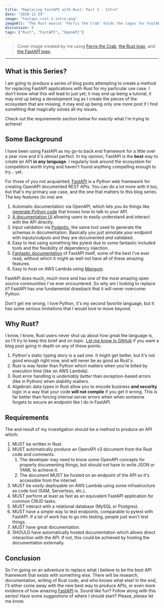 ```yaml
---
title: "Replacing FastAPI with Rust: Part 1 - Intro"
date: "2020-12-29"
image: "fastapi-rust-1-intro.png"
imageAlt: "The Rust mascot 'Ferris the Crab' holds the logos for FastAPI and Rust and is smooshing them together."
discussion: 9
tags: ["Rust", "FastAPI", "OpenAPI"]
---
```


> Cover image created by me using [Ferris the Crab], [the Rust logo], and [the FastAPI logo].

---

## What is this Series?

I am going to produce a series of blog posts attempting to create a method for replacing FastAPI applications with Rust for my particular use case. I don't know what this will lead to just yet; it may end up being a tutorial, it may end up being a development log as I create the pieces of the ecosystem that are missing, it may end up being only one more post if I find something that magically solves all my issues.

Check out the requirements section below for _exactly_ what I'm trying to achieve!

## Some Background

I have been using FastAPI as my go-to back end framework for a little over a year now and it's _almost_ perfect. In my opinion, FastAPI is the **best** way to create an API **in any language**. I regularly look around the ecosystem for
competitors worth trying and haven't found anything compelling enough to try... yet.

For those of you not acquainted, [FastAPI] is a Python web framework for creating OpenAPI documented REST APIs. You can do a lot more with it too, but that's my primary use case, and the one that matters to this blog series. The key features (to me) are:

1. Automatic documentation via OpenAPI, which lets you do things like [generate Python code][openapi-python-client] that knows how to talk to your API.
2. [A documentation UI][swagger ui] allowing users to easily understand and interact with the API directly.
3. Input validation via [Pydantic], the same tool used to generate the schemas in documentation. Basically you just annotate your endpoint with inputs/outputs and they are documented _and_ validated.
4. Easy to test using something like pytest due to some fantastic included tools and the flexibility of dependency injection.
5. [Fantastic documentation][fastapi] of FastAPI itself, some of the best I've ever read, without which it might as well not have all of these amazing features.
6. Easy to host on AWS Lambda using [Mangum].

FastAPI does much, _much_ more and has one of the most amazing open source communities I've ever encountered. So why am I looking to replace it? FastAPI has one fundamental drawback that it will never overcome: Python.

Don't get me wrong, I love Python, it's my second favorite language, but it has some serious limitations that I would love to move beyond.

## Why Rust?

I know, I know, Rust users never shut up about how great the language is, so I'll try to keep this brief and on topic. [Let me know in GitHub][ideas] if you want a blog post going in depth on any of these points:

1. Python's static typing story is a sad one. It might get better, but it's not good enough right now, and will never be as good as Rust's.
2. Rust is way faster than Python which matters when you're billed by execution time (like on AWS Lambda).
3. Rust error handling is _undeniably better_ than exception-based errors (like in Python) when stability matters.
4. Algebraic data types in Rust allow you to encode business **and security** logic in a way that your code **will not compile** if you get it wrong. This is far better than forcing internal server errors when when someone forgets to secure an endpoint like I do in FastAPI.

## Requirements

The end result of my investigation should be a method to produce an API which:

1. MUST be written in Rust.
2. MUST automatically produce an OpenAPI v3 document from the Rust code and comments.
    1. The developer may need to know some OpenAPI concepts for properly documenting things, but should not have to write JSON or YAML to achieve it.
    2. The document MUST be hosted on an endpoint of the API so it's accessible from the internet.
3. MUST be _easily_ deployable on AWS Lambda using some infrastructure as code tool (SAM, Serverless, etc.).
4. MUST perform at least as fast as an equivalent FastAPI application for common CRUD tasks.
5. MUST interact with a relational database (MySQL or Postgres).
6. MUST have a _simple_ way to test endpoints, comparable to pytest with FastAPI. If a lot of work has to go into testing, people just won't test things.
7. MUST have great documentation.
8. SHOULD have automatically hosted documentation which allows direct interaction with the API. If not, this could be achieved by hosting the documentation externally.

## Conclusion

So I'm going on an adventure to replace what I believe to be the best API framework that exists with something else. There will be research, documentation, writing of Rust code, and who knows what else! In the end, I'll either come away with the new best way to produce APIs, or even more evidence of how amazing [FastAPI] is. Sound like fun? Follow along with this series! Have some suggestions of where I should start? Please, _please_ let me know.

[ferris the crab]: https://www.rustacean.net
[the rust logo]: https://www.rust-lang.org/policies/media-guide
[the fastapi logo]: https://github.com/tiangolo/fastapi
[openapi-python-client]: https://github.com/triaxtec/openapi-python-client
[swagger ui]: https://swagger.io/tools/swagger-ui/
[pydantic]: https://pydantic-docs.helpmanual.io
[fastapi]: https://fastapi.tiangolo.com
[mangum]: https://mangum.io
[ideas]: https://github.com/dbanty/dylananthony.com/discussions/categories/ideas
